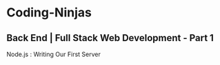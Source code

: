 # Coding-Ninjas

## Back End | Full Stack Web Development - Part 1

Node.js : Writing Our First Server
